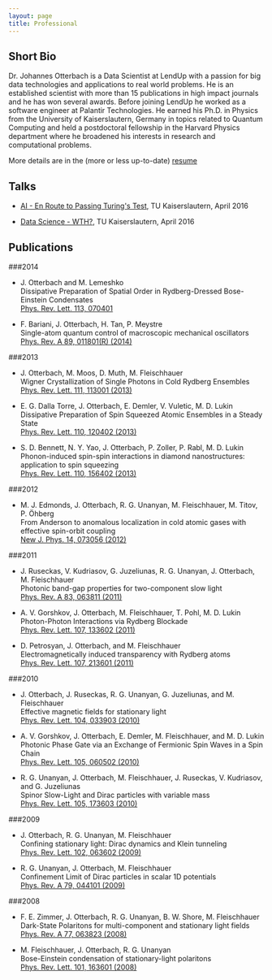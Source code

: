 ```yaml
---
layout: page
title: Professional
---
```



## Short Bio
Dr. Johannes Otterbach is a Data Scientist at LendUp with a passion for big data technologies and applications to real world problems. He is an established scientist with more than 15 publications in high impact journals and he has won several awards. Before joining LendUp he worked as a software engineer at Palantir Technologies. He earned his Ph.D. in Physics from the University of Kaiserslautern, Germany in topics related to Quantum Computing and held a postdoctoral fellowship in the Harvard Physics department where he broadened his interests in research and computational problems.

More details are in the (more or less up-to-date) [resume](/resources/resume/Otterbach_resume.pdf)

## Talks

- [AI - En Route to Passing Turing's Test](http://jotterbach.github.io/presentations/AI_enRouteToTuringsTest), TU Kaiserslautern, April 2016

- [Data Science - WTH?](http://jotterbach.github.io/presentations/DataScience_WTH), TU Kaiserslautern, April 2016

## Publications

###2014
- J. Otterbach and M. Lemeshko  
	Dissipative Preparation of Spatial Order in Rydberg-Dressed Bose-Einstein Condensates  
	[Phys. Rev. Lett. 113, 070401](http://journals.aps.org/prl/abstract/10.1103/PhysRevLett.113.070401)

- F. Bariani, J. Otterbach, H. Tan, P. Meystre  
	Single-atom quantum control of macroscopic mechanical oscillators  
	[Phys. Rev. A 89, 011801(R) (2014)](http://pra.aps.org/abstract/PRA/v89/i1/e011801)

###2013
- J. Otterbach, M. Moos, D. Muth, M. Fleischhauer  
	Wigner Crystallization of Single Photons in Cold Rydberg Ensembles  
	[Phys. Rev. Lett. 111, 113001 (2013)](http://prl.aps.org/abstract/PRL/v111/i11/e113001)

- E. G. Dalla Torre, J. Otterbach, E. Demler, V. Vuletic, M. D. Lukin  
	Dissipative Preparation of Spin Squeezed Atomic Ensembles in a Steady State  
	[Phys. Rev. Lett. 110, 120402 (2013)](http://prl.aps.org/abstract/PRL/v110/i12/e120402)

- S. D. Bennett, N. Y. Yao, J. Otterbach, P. Zoller, P. Rabl, M. D. Lukin  
	Phonon-induced spin-spin interactions in diamond nanostructures: application to spin squeezing  
	[Phys. Rev. Lett. 110, 156402 (2013)](http://prl.aps.org/abstract/PRL/v110/i15/e156402)

###2012
- M. J. Edmonds, J. Otterbach, R. G. Unanyan, M. Fleischhauer, M. Titov, P. Öhberg  
	From Anderson to anomalous localization in cold atomic gases with effective spin-orbit coupling  
	[New J. Phys. 14, 073056 (2012)](http://iopscience.iop.org/1367-2630/14/7/073056/)

###2011
- J. Ruseckas, V. Kudriasov, G. Juzeliunas, R. G. Unanyan, J. Otterbach, M. Fleischhauer  
	Photonic band-gap properties for two-component slow light  
	[Phys. Rev. A 83, 063811 (2011)](http://pra.aps.org/abstract/PRA/v83/i6/e063811)

- A. V. Gorshkov, J. Otterbach, M. Fleischhauer, T. Pohl, M. D. Lukin  
	Photon-Photon Interactions via Rydberg Blockade  
	[Phys. Rev. Lett. 107, 133602 (2011)](http://link.aps.org/doi/10.1103/PhysRevLett.107.133602)

- D. Petrosyan, J. Otterbach, and M. Fleischhauer  
	Electromagnetically induced transparency with Rydberg atoms  
	[Phys. Rev. Lett. 107, 213601 (2011)](http://link.aps.org/doi/10.1103/PhysRevLett.107.213601)

###2010
- J. Otterbach, J. Ruseckas, R. G. Unanyan, G. Juzeliunas, and M. Fleischhauer  
	Effective magnetic fields for stationary light  
	[Phys. Rev. Lett. 104, 033903 (2010)](http://prl.aps.org/abstract/PRL/v104/i3/e033903)

- A. V. Gorshkov, J. Otterbach, E. Demler, M. Fleischhauer, and M. D. Lukin  
	Photonic Phase Gate via an Exchange of Fermionic Spin Waves in a Spin Chain  
	[Phys. Rev. Lett. 105, 060502 (2010)](http://prl.aps.org/abstract/PRL/v105/i6/e060502)

- R. G. Unanyan, J. Otterbach, M. Fleischhauer, J. Ruseckas, V. Kudriasov, and G. Juzeliunas  
	Spinor Slow-Light and Dirac particles with variable mass  
	[Phys. Rev. Lett. 105, 173603 (2010)](http://prl.aps.org/abstract/PRL/v105/i17/e173603)

###2009
- J. Otterbach, R. G. Unanyan, M. Fleischhauer  
	Confining stationary light: Dirac dynamics and Klein tunneling  
	[Phys. Rev. Lett. 102, 063602 (2009)](http://link.aps.org/abstract/PRL/v102/e063602)

- R. G. Unanyan, J. Otterbach, M. Fleischhauer  
	Confinement Limit of Dirac particles in scalar 1D potentials  
	[Phys. Rev. A 79, 044101 (2009)](http://pra.aps.org/abstract/PRA/v79/i4/e044101)

###2008
- F. E. Zimmer, J. Otterbach, R. G. Unanyan, B. W. Shore, M. Fleischhauer  
	Dark-State Polaritons for multi-component and stationary light fields  
	[Phys. Rev. A 77, 063823 (2008)](http://link.aps.org/abstract/PRA/v77/e063823)

- M. Fleischhauer, J. Otterbach, R. G. Unanyan  
	Bose-Einstein condensation of stationary-light polaritons  
	[Phys. Rev. Lett. 101, 163601 (2008)](http://link.aps.org/abstract/PRL/v101/e163601)
